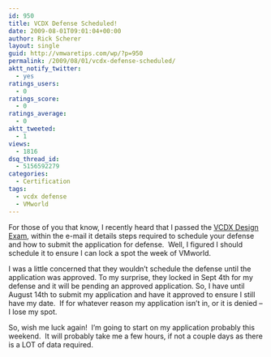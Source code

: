 ```yaml
---
id: 950
title: VCDX Defense Scheduled!
date: 2009-08-01T09:01:04+00:00
author: Rick Scherer
layout: single
guid: http://vmwaretips.com/wp/?p=950
permalink: /2009/08/01/vcdx-defense-scheduled/
aktt_notify_twitter:
  - yes
ratings_users:
  - 0
ratings_score:
  - 0
ratings_average:
  - 0
aktt_tweeted:
  - 1
views:
  - 1816
dsq_thread_id:
  - 5156592279
categories:
  - Certification
tags:
  - vcdx defense
  - VMworld
---
```

For those of you that know, I recently heard that I passed the <a href="http://vmwaretips.com/wp/2009/07/29/vcdx-design-exam-beta-results/" target="_blank">VCDX Design Exam</a>, within the e-mail it details steps required to schedule your defense and how to submit the application for defense.  Well, I figured I should schedule it to ensure I can lock a spot the week of VMworld.

I was a little concerned that they wouldn&#8217;t schedule the defense until the application was approved. To my surprise, they locked in Sept 4th for my defense and it will be pending an approved application. So, I have until August 14th to submit my application and have it approved to ensure I still have my date.  If for whatever reason my application isn&#8217;t in, or it is denied &#8211; I lose my spot.

So, wish me luck again!  I&#8217;m going to start on my application probably this weekend.  It will probably take me a few hours, if not a couple days as there is a LOT of data required.
